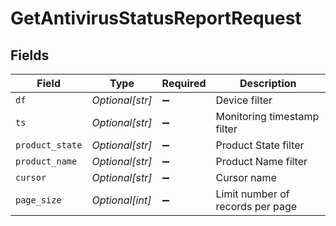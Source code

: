 # GetAntivirusStatusReportRequest


## Fields

| Field                            | Type                             | Required                         | Description                      |
| -------------------------------- | -------------------------------- | -------------------------------- | -------------------------------- |
| `df`                             | *Optional[str]*                  | :heavy_minus_sign:               | Device filter                    |
| `ts`                             | *Optional[str]*                  | :heavy_minus_sign:               | Monitoring timestamp filter      |
| `product_state`                  | *Optional[str]*                  | :heavy_minus_sign:               | Product State filter             |
| `product_name`                   | *Optional[str]*                  | :heavy_minus_sign:               | Product Name filter              |
| `cursor`                         | *Optional[str]*                  | :heavy_minus_sign:               | Cursor name                      |
| `page_size`                      | *Optional[int]*                  | :heavy_minus_sign:               | Limit number of records per page |